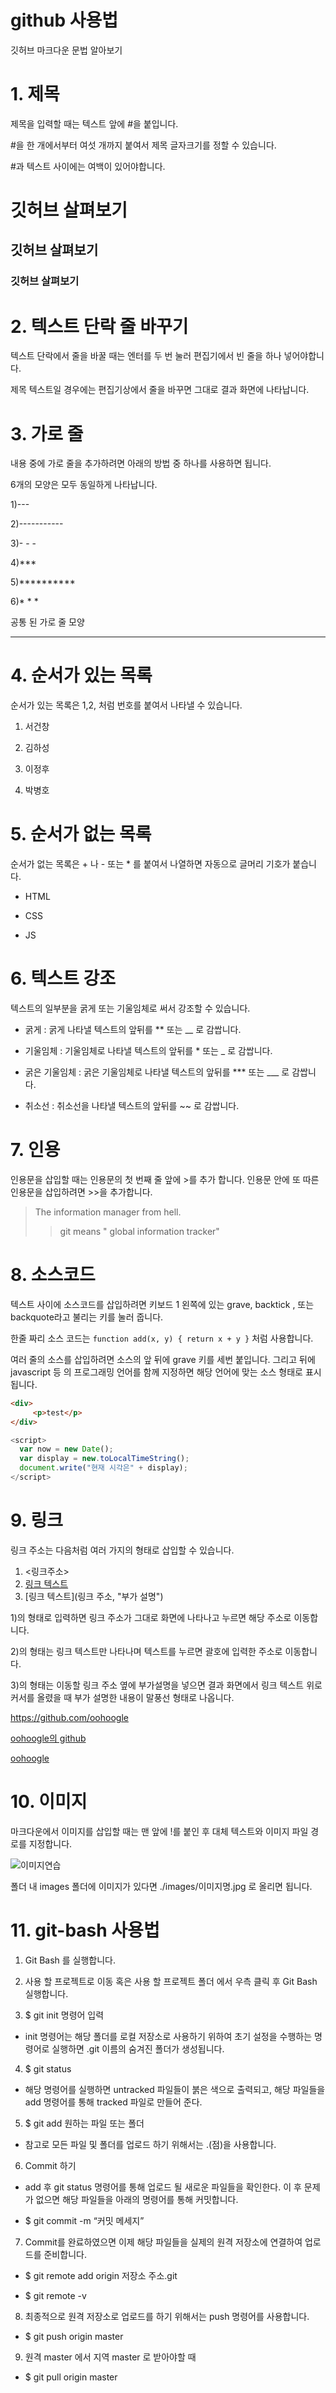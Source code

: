 # github 사용법

깃허브 마크다운 문법 알아보기
 
# 1. 제목

제목을 입력할 때는 텍스트 앞에 #을 붙입니다. 

#을 한 개에서부터 여섯 개까지 붙여서 제목 글자크기를 정할 수 있습니다. 

#과 텍스트 사이에는 여백이 있어야합니다.

# 깃허브 살펴보기
## 깃허브 살펴보기
### 깃허브 살펴보기



# 2. 텍스트 단락 줄 바꾸기

텍스트 단락에서 줄을 바꿀 때는 엔터를 두 번 눌러 편집기에서 빈 줄을 하나 넣어야합니다.

제목 텍스트일 경우에는 편집기상에서 줄을 바꾸면 그대로 결과 화면에 나타납니다.


# 3. 가로 줄

내용 중에 가로 줄을 추가하려면 아래의 방법 중 하나를 사용하면 됩니다.

6개의 모양은 모두 동일하게 나타납니다.

1)---

2)-----------

3)- - -

4)***

5)**********

6)* * *

공통 된 가로 줄 모양

---

# 4. 순서가 있는 목록

순서가 있는 목록은 1,2, 처럼 번호를 붙여서 나타낼 수 있습니다.

1. 서건창

2. 김하성

3. 이정후

4. 박병호

# 5. 순서가 없는 목록

순서가 없는 목록은 + 나 - 또는 * 를 붙여서 나열하면 자동으로 글머리 기호가 붙습니다.

- HTML

+ CSS

* JS

# 6. 텍스트 강조

텍스트의 일부분을 굵게 또는 기울임체로 써서 강조할 수 있습니다.

- 굵게 : 굵게 나타낼 텍스트의 앞뒤를 ** 또는 __ 로 감쌉니다.

- 기울임체 : 기울임체로 나타낼 텍스트의 앞뒤를 * 또는 _ 로 감쌉니다.

- 굵은 기울임체 : 굵은 기울임체로 나타낼 텍스트의 앞뒤를 *** 또는 ___ 로 감쌉니다.

- 취소선 : 취소선을 나타낼 텍스트의 앞뒤를 ~~ 로 감쌉니다.

# 7. 인용

인용문을 삽입할 때는 인용문의 첫 번째 줄 앞에 >를 추가 합니다. 인용문 안에 또 따른 인용문을 삽입하려면 >>을 추가합니다.

> The information manager from hell.
>> git means " global information tracker"


# 8. 소스코드

텍스트 사이에 소스코드를 삽입하려면 키보드 1 왼쪽에 있는 grave, backtick , 또는 backquote라고 불리는 키를 눌러 줍니다.

한줄 짜리 소스 코드는 `function add(x, y) { return x + y }` 처럼 사용합니다.

여러 줄의 소스를 삽입하려면 소스의 앞 뒤에 grave 키를 세번 붙입니다. 그리고 뒤에 javascript 등 의 프로그래밍 언어를 함께 지정하면 해당 언어에 맞는 소스 형태로 표시 됩니다.

```html
<div>
     <p>test</p>
</div>
```

```javascript
<script>
  var now = new Date();
  var display = new.toLocalTimeString();
  document.write("현재 시각은" + display);
</script>
```

# 9. 링크

링크 주소는 다음처럼 여러 가지의 형태로 삽입할 수 있습니다.

1) <링크주소>
2) [링크 텍스트](링크주소)
3) [링크 텍스트](링크 주소, "부가 설명")

1)의 형태로 입력하면 링크 주소가 그대로 화면에 나타나고 누르면 해당 주소로 이동합니다.

2)의 형태는 링크 텍스트만 나타나며 텍스트를 누르면 괄호에 입력한 주소로 이동합니다.

3)의 형태는 이동할 링크 주소 옆에 부가설명을 넣으면 결과 화면에서 링크 텍스트 위로 커서를 올렸을 때 부가 설명한 내용이 말풍선 형태로 나옵니다.

<https://github.com/oohoogle>

[oohoogle의 github](https://github.com/oohoogle)

[oohoogle](https://github.com/oohoogle, "oohoogle의 github")

# 10. 이미지

마크다운에서 이미지를 삽입할 때는 맨 앞에 !를 붙인 후 대체 텍스트와 이미지 파일 경로를 지정합니다.

![이미지연습](http://kyrieko.dothome.co.kr/images/first.jpg)

폴더 내 images 폴더에 이미지가 있다면 ./images/이미지명.jpg 로 올리면 됩니다.

# 11. git-bash 사용법

1) Git Bash 를 실행합니다.

2) 사용 할 프로젝트로 이동 혹은 사용 할 프로젝트 폴더 에서 우측 클릭 후 Git Bash 실행합니다.

3) $ git init 명령어 입력 

  - init 명령어는 해당 폴더를 로컬 저장소로 사용하기 위하여 초기 설정을 수행하는 명령어로 실행하면 .git 이름의 숨겨진 폴더가 생성됩니다.

4) $ git status 

  - 해당 명령어를 실행하면 untracked 파일들이 붉은 색으로 출력되고, 해당 파일들을 add 명령어를 통해 tracked 파일로 만들어 준다.

5) $ git add 원하는 파일 또는 폴더

  - 참고로 모든 파일 및 폴더를 업로드 하기 위해서는 .(점)을 사용합니다.

6) Commit 하기

  - add 후 git status 명령어를 통해 업로드 될 새로운 파일들을 확인한다. 이 후 문제가 없으면 해당 파일들을 아래의 명령어를 통해 커밋합니다.

  - $ git commit -m “커밋 메세지”


7) Commit를 완료하였으면 이제 해당 파일들을 실제의 원격 저장소에 연결하여 업로드를 준비합니다.

  - $ git remote add origin 저장소 주소.git

  - $ git remote -v


8) 최종적으로 원격 저장소로 업로드를 하기 위해서는 push 명령어를 사용합니다.

  - $ git push origin master

9) 원격 master 에서 지역 master 로 받아야할 때
  - $ git pull origin master

